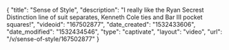 {
    "title": "Sense of Style",
    "description": "I really like the Ryan Secrest Distinction line of suit separates, Kenneth Cole ties and Bar III pocket squares!",
    "videoid": "167502877",
    "date_created": "1532433606",
    "date_modified": "1532434546",
    "type": "captivate",
    "layout": "video",
    "url": "\/v\/sense-of-style\/167502877"
}